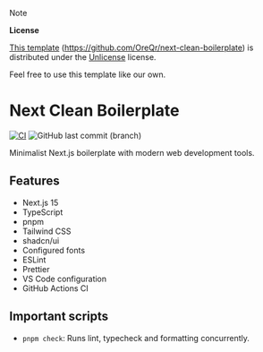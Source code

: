 > [!note]
>
> **License**
>
> [This template](https://github.com/OreQr/next-clean-boilerplate) (https://github.com/OreQr/next-clean-boilerplate) is distributed under the [Unlicense](https://unlicense.org) license.
>
> Feel free to use this template like our own.

# Next Clean Boilerplate

[![CI](https://github.com/OreQr/next-clean-boilerplate/actions/workflows/ci.yml/badge.svg)](https://github.com/OreQr/next-clean-boilerplate/actions/workflows/ci.yml)
![GitHub last commit (branch)](https://img.shields.io/github/last-commit/OreQr/next-clean-boilerplate/main)

Minimalist Next.js boilerplate with modern web development tools.

## Features

- Next.js 15
- TypeScript
- pnpm
- Tailwind CSS
- shadcn/ui
- Configured fonts
- ESLint
- Prettier
- VS Code configuration
- GitHub Actions CI

## Important scripts

- `pnpm check`: Runs lint, typecheck and formatting concurrently.
